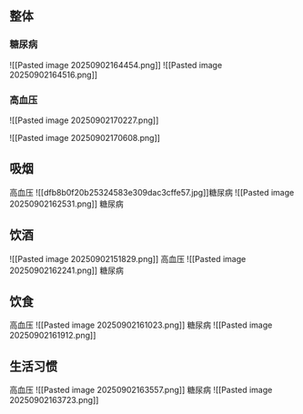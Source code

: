 ## 整体
### 糖尿病
![[Pasted image 20250902164454.png]]
![[Pasted image 20250902164516.png]]

### 高血压

![[Pasted image 20250902170227.png]]


![[Pasted image 20250902170608.png]]

## 吸烟
高血压
![[dfb8b0f20b25324583e309dac3cffe57.jpg]]糖尿病
![[Pasted image 20250902162531.png]]
糖尿病
## 饮酒
![[Pasted image 20250902151829.png]]
高血压
![[Pasted image 20250902162241.png]]
糖尿病
## 饮食
高血压
![[Pasted image 20250902161023.png]]
糖尿病
![[Pasted image 20250902161912.png]]
## 生活习惯
高血压
![[Pasted image 20250902163557.png]]
糖尿病
![[Pasted image 20250902163723.png]]
